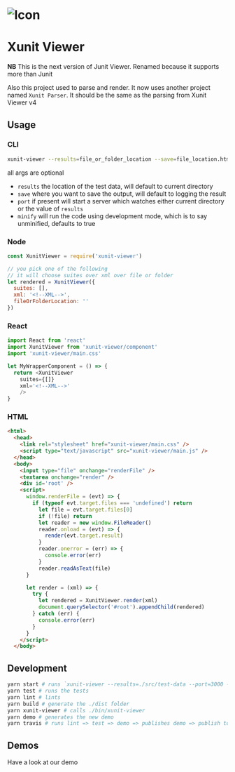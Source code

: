 # ![Icon](https://raw.githubusercontent.com/lukejpreston/xunit-viewer/react/public/XunitViewerIcon.png)

# Xunit Viewer

**NB** This is the next version of Junit Viewer. Renamed because it supports more than Junit

Also this project used to parse and render. It now uses another project named `Xunit Parser`. It should be the same as the parsing from Xunit Viewer v4

## Usage

### CLI

```bash
xunit-viewer --results=file_or_folder_location --save=file_location.html --port=port_number --minify=false
```

all args are optional

* `results` the location of the test data, will default to current directory
* `save` where you want to save the output, will default to logging the result
* `port` if present will start a server which watches either current directory or the value of `results`
* `minify` will run the code using development mode, which is to say unminified, defaults to true

### Node

```js
const XunitViewer = require('xunit-viewer')

// you pick one of the following
// it will choose suites over xml over file or folder
let rendered = XunitViewer({
  suites: [],
  xml: '<!--XML-->',
  fileOrFolderLocation: ''
})
```

### React

```js
import React from 'react'
import XunitViewer from 'xunit-viewer/component'
import 'xunit-viewer/main.css'

let MyWrapperComponent = () => {
  return <XunitViewer
    suites={[]}
    xml='<!--XML-->'
    />
}
```

### HTML

```html
<html>
  <head>
    <link rel="stylesheet" href="xunit-viewer/main.css" />
    <script type="text/javascript" src="xunit-viewer/main.js" />
  </head>
  <body>
    <input type="file" onchange="renderFile" />
    <textarea onchange="render" />
    <div id='root' />
    <script>
      window.renderFile = (evt) => {
        if (typeof evt.target.files === 'undefined') return
          let file = evt.target.files[0]
          if (!file) return
          let reader = new window.FileReader()
          reader.onload = (evt) => {
            render(evt.target.result)
          }
          reader.onerror = (err) => {
            console.error(err)
          }
          reader.readAsText(file)
      }

      let render = (xml) => {
        try {
          let rendered = XunitViewer.render(xml)
          document.querySelector('#root').appendChild(rendered)
        } catch (err) {
          console.error(err)
        }
      }
    </script>
  </body>
```

## Development

```bash
yarn start # runs `xunit-viewer --results=./src/test-data --port=3000 --minify=false`
yarn test # runs the tests
yarn lint # lints
yarn build # generate the ./dist folder
yarn xunit-viewer # calls ./bin/xunit-viewer
yarn demo # generates the new demo
yarn travis # runs lint => test => demo => publishes demo => publish to npm
```

## Demos

Have a look at our demo
